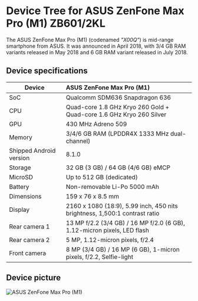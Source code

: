 # Device Tree for ASUS ZenFone Max Pro (M1) ZB601/2KL

The ASUS ZenFone Max Pro (M1) (codenamed _"X00Q"_) is mid-range smartphone from ASUS. It was announced in April 2018, with 3/4 GB RAM variants released in May 2018 and 6 GB RAM variant released in July 2018.

## Device specifications

| Device                  | ASUS ZenFone Max Pro (M1)                                                  |
| ----------------------- | :------------------------------------------------------------------------- |
| SoC                     | Qualcomm SDM636 Snapdragon 636                                             |
| CPU                     | Quad-core 1.8 GHz Kryo 260 Gold + Quad-core 1.6 GHz Kryo 260 Silver        |
| GPU                     | 430 MHz Adreno 509                                                         |
| Memory                  | 3/4/6 GB RAM (LPDDR4X 1333 MHz dual-channel)                               |
| Shipped Android version | 8.1.0                                                                      |
| Storage                 | 32 GB (3 GB) / 64 GB (4/6 GB) eMCP                                         |
| MicroSD                 | Up to 512 GB (dedicated)                                                   |
| Battery                 | Non-removable Li-Po 5000 mAh                                               |
| Dimensions              | 159 x 76 x 8.5 mm                                                          |
| Display                 | 2160 x 1080 (18:9), 5.99 inch, 450 nits brightness, 1,500:1 contrast ratio |
| Rear camera 1           | 13 MP f/2.2 (3/4 GB) / 16 MP f/2.0 (6 GB), 1.12-micron pixels, LED flash   |
| Rear camera 2           | 5 MP, 1.12-micron pixels, f/2.4                                            |
| Front camera            | 8 MP (3/4 GB) / 16 MP (6 GB), 1-micron pixels, f/2.2, Selfie-light         |

## Device picture

![ASUS ZenFone Max Pro (M1)](https://i-cdn.phonearena.com/images/articles/320775-image/Asus-ZenFone-Max-Pro-M1.jpg)
